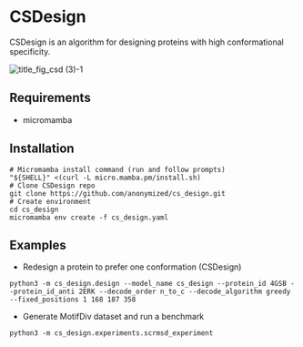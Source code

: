# CSDesign
<!-- <img src="https://github.com/anonymized/cs_design/blob/master/data/figs/title_fig_csd.png?raw=true" alt="drawing" width="700"/> -->

CSDesign is an algorithm for designing proteins with high conformational specificity.

![title_fig_csd (3)-1](https://github.com/user-attachments/assets/5cea7c62-e200-4c68-98e6-71f8cf1fab4c)

## Requirements
- micromamba

## Installation
```
# Micromamba install command (run and follow prompts)
"${SHELL}" <(curl -L micro.mamba.pm/install.sh)
# Clone CSDesign repo
git clone https://github.com/anonymized/cs_design.git
# Create environment
cd cs_design
micromamba env create -f cs_design.yaml
```


## Examples
- Redesign a protein to prefer one conformation (CSDesign)
```
python3 -m cs_design.design --model_name cs_design --protein_id 4GSB --protein_id_anti 2ERK --decode_order n_to_c --decode_algorithm greedy --fixed_positions 1 168 187 358
```
- Generate MotifDiv dataset and run a benchmark
```
python3 -m cs_design.experiments.scrmsd_experiment
````
